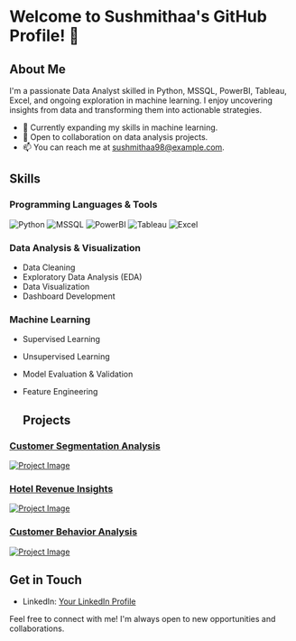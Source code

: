 # Welcome to Sushmithaa's GitHub Profile! 👋

## About Me

I'm a passionate Data Analyst skilled in Python, MSSQL, PowerBI, Tableau, Excel, and ongoing exploration in machine learning. I enjoy uncovering insights from data and transforming them into actionable strategies.

- 🌱 Currently expanding my skills in machine learning.
- 💼 Open to collaboration on data analysis projects.
- 📫 You can reach me at [sushmithaa98@example.com](mailto:your_email@example.com).

## Skills

### Programming Languages & Tools

![Python](https://img.shields.io/badge/-Python-3776AB?logo=python&logoColor=white&style=flat-square)
![MSSQL](https://img.shields.io/badge/-MSSQL-CC2927?logo=microsoft-sql-server&logoColor=white&style=flat-square)
![PowerBI](https://img.shields.io/badge/-PowerBI-F2C811?logo=powerbi&logoColor=white&style=flat-square)
![Tableau](https://img.shields.io/badge/-Tableau-E97627?logo=tableau&logoColor=white&style=flat-square)
![Excel](https://img.shields.io/badge/-Excel-217346?logo=microsoft-excel&logoColor=white&style=flat-square)

### Data Analysis & Visualization

- Data Cleaning
- Exploratory Data Analysis (EDA)
- Data Visualization
- Dashboard Development

### Machine Learning

- Supervised Learning
- Unsupervised Learning
- Model Evaluation & Validation
- Feature Engineering

  ## Projects


  

### [Customer Segmentation Analysis](https://github.com/sushmithaa0/customer_segmentation.git)


[![Project Image](link_to_project_image)](https://banner2.cleanpng.com/20180425/xgw/kisspng-customer-service-business-customer-experience-5ae0f592136b71.6604322315246923700796.jpg)





### [Hotel Revenue Insights](https://github.com/sushmithaa0/hospitality_dashboard.git)



[![Project Image](link_to_project_image)
](https://static.vecteezy.com/system/resources/previews/015/694/767/original/skyscraper-hotel-building-flat-cartoon-hand-drawn-illustration-template-with-view-on-city-space-of-street-panorama-design-vector.jpg)






### [Customer Behavior Analysis](https://github.com/sushmithaa0/customer_behavior_analysis.git)



[![Project Image](link_to_project_image)](https://customerthink.com/wp-content/uploads/Blog_Image-100.png)







## Get in Touch

- LinkedIn: [Your LinkedIn Profile](https://www.linkedin.com/in/sushmithaan/)


Feel free to connect with me! I'm always open to new opportunities and collaborations.

